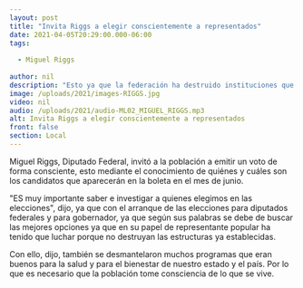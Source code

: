 ```yaml
---
layout: post
title: "Invita Riggs a elegir conscientemente a representados"
date: 2021-04-05T20:29:00.000-06:00
tags:
  
  - Miguel Riggs
  
author: nil
description: "Esto ya que la federación ha destruido instituciones que beneficiaban en diversos ámbitos."
image: /uploads/2021/images-RIGGS.jpg
video: nil
audio: /uploads/2021/audio-ML02_MIGUEL_RIGGS.mp3
alt: Invita Riggs a elegir conscientemente a representados
front: false
section: Local
---
```


Miguel Riggs, Diputado Federal, invitó a la población a emitir un voto de forma consciente, esto mediante el conocimiento de quiénes y cuáles son los candidatos que aparecerán en la boleta en el mes de junio.

"ES muy importante saber e investigar a quienes elegimos en las elecciones", dijo, ya que con el arranque de las elecciones para diputados federales y para gobernador, ya que según sus palabras se debe de buscar las mejores opciones ya que en su papel de representante popular ha tenido que luchar porque no destruyan las estructuras ya establecidas.

Con ello, dijo, también se desmantelaron muchos programas que eran buenos para la salud y para el bienestar de nuestro estado y el país. Por lo que es necesario que la población tome consciencia de lo que se vive.
